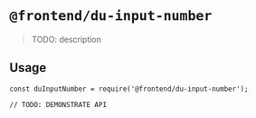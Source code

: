 # `@frontend/du-input-number`

> TODO: description

## Usage

```
const duInputNumber = require('@frontend/du-input-number');

// TODO: DEMONSTRATE API
```
